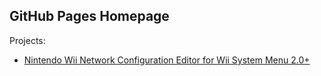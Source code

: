 ## GitHub Pages Homepage


Projects:

- [Nintendo Wii Network Configuration Editor for Wii System Menu 2.0+](https://github.com/explor4268/wiinetcfgedit.js)
